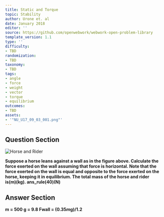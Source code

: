 ```yaml
---
title: Static and Torque
topic: Stability
author: Urone et. al
date: January 2018
editor: ''
source: https://github.com/openwebwork/webwork-open-problem-library
template_version: 1.1
type: ''
difficulty:
- TBD
randomization:
- TBD
taxonomy:
- TBD
tags:
- angle
- force
- weight
- vector
- torque
- equilibrium
outcomes:
- TBD
assets:
- '"NU_U17_09_03_001.png"'
---
```


## Question Section 

![Horse and Rider]("NU_U17_09_03_001.png")

<b>
Suppose a horse leans against a wall as in the figure above. Calculate the force exerted on
the wall assuming that force is horizontal. Note that the force exerted on the wall is equal and
opposite to the force exerted on the horse, keeping it in equilibrium. The total mass of
the horse and rider is(m)(kg).
ans_rule(40)(N)



## Answer Section

m = 500
g = 9.8
Fwall = (0.35*m*g)/1.2